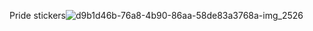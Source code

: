 Pride stickers![d9b1d46b-76a8-4b90-86aa-58de83a3768a-img_2526](https://github.com/user-attachments/assets/33b74629-14ff-42ae-b49a-004e110ae45f)
